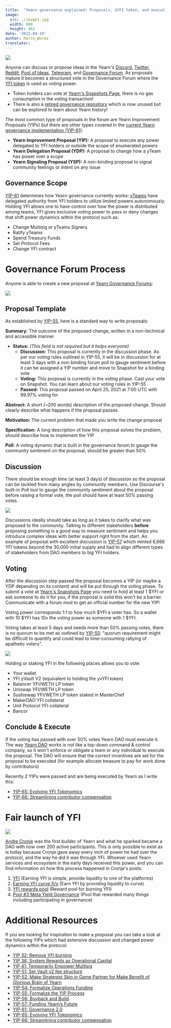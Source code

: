 ```yaml
---
title:  "Yearn governance explained: Proposals, $YFI token, and execution"
image:
  src: ./image1.jpg
  width: 900
  height: 482
date: '2022-04-19'
author: Marco_Worms
translator: 
---
```


![](./image1.jpg?w=900&h=482)

Anyone can discuss or propose ideas in the Yearn's [Discord](https://discord.com/invite/6PNv2nF), [Twitter](https://twitter.com/iearnfinance), [Reddit](https://www.reddit.com/r/yearn_finance), [Pool of Ideas](https://yearnfinance.notion.site/yearnfinance/Pool-of-Ideas-d75383ade9154d8bb6163388c6c2b39b), [Telegram](https://t.me/yearnfinance/), and [Governance Forum](https://gov.yearn.finance/). As proposals mature it becomes a structured vote in the Governance Forum where the [YFI token](https://www.coingecko.com/en/coins/yearn-finance) is used as voting power.

- Token holders can vote at [Yearn's Snapshots Page](https://yearn.snapshot.page/#/), there is no gas consumption in the voting transaction!
- There is also a [retired governance repository](https://docs.yearn.finance/contributing/governance/proposal-repository) which is now unused but can be explored to learn about Yearn history!

The most common type of proposals in the forum are Yearn Improvement Proposals (YIPs) but there are other types covered in the [current Yearn governance implementation (YIP-61)](https://gov.yearn.finance/t/yip-61-governance-2-0/10460):

- **Yearn Improvement Proposal (YIP):** A proposal to execute any power delegated to YFI holders or outside the scope of enumerated powers
- **Yearn Delegation Proposal (YDP):** A proposal to change how a yTeam has power over a scope
- **Yearn Signaling Proposal (YSP):** A non-binding proposal to signal community feelings or intent on any issue

## Governance Scope

[YIP-61](https://gov.yearn.finance/t/yip-61-governance-2-0/10460) determines how Yearn governance currently works: [yTeams](https://gov.yearn.finance/t/yip-61-governance-2-0/10460#yteams-9) have delegated authority from YFI holders to utilize limited powers autonomously. Holding YFI allows one to have control over how the power is distributed among teams, YFI gives exclusive voting power to pass or deny changes that shift power dynamics within the protocol such as:

- Change Multisig or yTeams Signers
- Ratify yTeams
- Spend Treasury Funds
- Set Protocol Fees
- Change YFI contract

# Governance Forum Process 

Anyone is able to create a new proposal at [Yearn Governance Forums](https://gov.yearn.finance/):

![](./image2.jpg?w=900&h=486)

## Proposal Template

As established by [YIP-55](https://gov.yearn.finance/t/yip-55-formalize-the-yip-process/7959), here is a standard way to write proposals:

**Summary**:
The outcome of the proposed change, written in a non-technical and accessible manner

- **Status:** *(This field is not required but it helps everyone)*
    - **Discussion:** This proposal is currently in the discussion phase. As per our voting rules outlined in YIP-55, it will be in discussion for at least 3 days with a non-binding forum poll to gauge sentiment before it can be assigned a YIP number and move to Snapshot for a binding vote
    - **Voting:** This proposal is currently in the voting phase. Cast your vote on Snapshot. You can learn about our voting rules in YIP-55
    - **Passed:** This proposal passed on April 25, 2021 at 7:00 UTC with 99.97% voting for

**Abstract:**
A short (~200 words) description of the proposed change. Should clearly describe what happens if the proposal passes.

**Motivation:**
The current problem that made you write the change proposal

**Specification:**
A long description of how this proposal solves the problem, should describe how to implement the YIP

**Poll:**
A voting dynamic that is built in the governance forum to gauge the community sentiment on the proposal, should be greater than 50%

## Discussion

There should be enough time (at least 3 days) of discussion so the proposal can be tackled from many angles by community members. Use Discourse's built-in Poll tool to gauge the community sentiment about the proposal before raising a formal vote, the poll should have at least 50% passing votes.

![](./image3.jpg?w=900&h=351)

Discussions ideally should take as long as it takes to clarify what was proposed to the community. Talking to different stakeholders **before** proposing something is a good way to measure sentiment and helps you introduce complex ideas with better support right from the start. An example of proposal with excellent discussion is [YIP-57](https://gov.yearn.finance/t/yip-57-funding-yearns-future/9319) which minted 6,666 YFI tokens beyond the 30,000 initial supply and had to align different types of stakeholders from DAO members to big YFI holders.

## Voting

After the discussion step passed the proposal becomes a YIP (or maybe a YDP depending on its content) and will be put through the voting phase. To submit a vote at [Yearn's Snapshots Page](https://yearn.snapshot.page/#/) you need to hold at least 1 $YFI or ask someone to do it for you, if the proposal is solid this won't be a barrier. Communicate with a forum mod to get an official number for the new YIP!

Voting power corresponds 1:1 to how much $YFI a voter has. So a wallet with 10 $YFI has 10x the voting power as someone with 1 $YFI.

Voting takes at least 5 days and needs more than 50% passing votes, there is no quorum to be met as outlined by [YIP-55](https://gov.yearn.finance/t/yip-55-formalize-the-yip-process/7959): "quorum requirement might be difficult to quantify and could lead to time-consuming rallying of apathetic voters".

![](./image4.jpg?w=900&h=543)

Holding or staking YFI in the following places allows you to vote:
- Your wallet
- YFI yVault V2 (equivalent to holding the yvYFI token)
- Balancer YFI/WETH LP token
- Uniswap YFI/WETH LP token
- Sushiswap YFI/WETH LP token staked in MasterChef
- MakerDAO YFI collateral
- Unit Protocol YFI collateral
- Bancor

## Conclude & Execute

If the voting has passed with over 50% votes Yearn DAO must execute it. The way [Yearn DAO](https://yearnfinance.notion.site/yearnfinance/Welcome-to-Yearn-Finance-26d6c4210e3e405c9f02f84ba567a249) works is not like a top-down command & control company, so it won't enforce or obligate a team or any individual to execute the proposal. The DAO will ensure that the correct incentives are set for the proposal to be executed (for example allocate treasure to pay for work done by contributors)

Recently 2 YIPs were passed and are being executed by Yearn as I write this:

- [YIP-65: Evolving YFI Tokenomics](https://gov.yearn.finance/t/yip-65-evolving-yfi-tokenomics/11994)
- [YIP-66: Streamlining contributor compensation](https://gov.yearn.finance/t/yip-66-streamlining-contributor-compensation/12247)

# Fair launch of YFI

![](./image5.jpg?w=900&h=228)

[Andre Cronje](https://medium.com/@andrecronje) was the first builder of Yearn and what he sparked became a DAO with now over 200 active participants. This is only possible to exist as is today because Cronje gave away every inch of power he had over the protocol, and the way he did it was through YFI. Whoever used Yearn services and ecosystem in the early days received this power, and you can find information on how this process happened in Cronje's posts:

1) [YFI](https://medium.com/iearn/yfi-df84573db81) (Earning YFI is simple, provide liquidity to one of the platforms)
2) [Earning YFI curve.fi/y](https://medium.com/iearn/earning-yfi-y-curve-fi-53b5fd347f0f) (Earn YFI by providing liquidity to curve)
3) [YFI rewards pool](https://medium.com/iearn/yfi-rewards-pool-810ef9256ec6) (Reward pool for burning YFI)
4) [Pool #3 Meta Yield Governance](https://medium.com/iearn/pool-3-meta-yield-governance-58f68e6d2f19) (Pool that rewarded many things including participating in governance)

# Additional Resources

If you are looking for inspiration to make a proposal you can take a look at the following YIPs which had extensive discussion and changed power dynamics within the protocol:

- [YIP 32: Remove YFI burning](https://gov.yearn.finance/t/yip-32-remove-yfi-burning/1907)
- [YIP 36: System Rewards as Operational Capital](https://gov.yearn.finance/t/yip-36-system-rewards-as-operational-capital/2311)
- [YIP 41: Temporarily Empower Multisig](https://gov.yearn.finance/t/yip-41-temporarily-empower-multisig/3630/2)
- [YIP-51: Set Vault v2 fee structure](https://gov.yearn.finance/t/yip-51-set-vault-v2-fee-structure/7752)
- [YIP-52: Make Strategist Skin in Game Partner for Make Benefit of Glorious Brain of Yearn](https://gov.yearn.finance/t/yip-52-make-strategist-skin-in-game-partner-for-make-benefit-of-glorious-brain-of-yearn/7856)
- [YIP-54: Formalize Operations Funding](https://gov.yearn.finance/t/yip-54-formalize-operations-funding/7956)
- [YIP-55: Formalize the YIP Process](https://gov.yearn.finance/t/yip-55-formalize-the-yip-process/7959)
- [YIP-56: Buyback and Build](https://gov.yearn.finance/t/yip-56-buyback-and-build/8929)
- [YIP-57: Funding Yearn’s Future](https://gov.yearn.finance/t/yip-57-funding-yearns-future/9319)
- [YIP-61: Governance 2.0](https://gov.yearn.finance/t/yip-61-governance-2-0/10460)
- [YIP-65: Evolving YFI Tokenomics](https://gov.yearn.finance/t/yip-65-evolving-yfi-tokenomics/11994)
- [YIP-66: Streamlining contributor compensation](https://gov.yearn.finance/t/yip-66-streamlining-contributor-compensation/12247)
